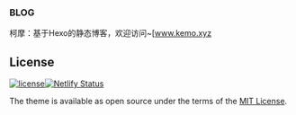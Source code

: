 ### BLOG
柯摩：基于Hexo的静态博客，欢迎访问~[www.kemo.xyz
## License

[![license](https://img.shields.io/github/license/KeJunMao/jekyll-theme-mdui.svg?style=flat-square)](https://github.com/KeJunMao/jekyll-theme-mdui/blob/master/LICENSE.txt)[![Netlify Status](https://api.netlify.com/api/v1/badges/634b3ed7-4997-4600-b2fa-561335ed165b/deploy-status)](https://app.netlify.com/sites/blissful-1/deploys)

The theme is available as open source under the terms of the [MIT License](https://opensource.org/licenses/MIT).

